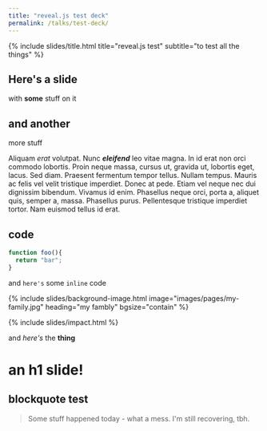 ```yaml
---
title: "reveal.js test deck"
permalink: /talks/test-deck/
---
```


{% include slides/title.html title="reveal.js test" subtitle="to test all the things" %}

## Here's a slide

with **some** stuff on it

## and another

more stuff

Aliquam *erat* volutpat. Nunc **_eleifend_** leo vitae magna. In id erat non orci
commodo lobortis. Proin neque massa, cursus ut, gravida ut, lobortis eget,
lacus. Sed diam. Praesent fermentum tempor tellus. Nullam tempus. Mauris ac
felis vel velit tristique imperdiet. Donec at pede. Etiam vel neque nec dui
dignissim bibendum. Vivamus id enim. Phasellus neque orci, porta a, aliquet
quis, semper a, massa. Phasellus purus. Pellentesque tristique imperdiet tortor.
Nam euismod tellus id erat.

## code

```javascript
function foo(){
  return "bar";
}
```

and `here's` some `inline` code

{% include slides/background-image.html image="images/pages/my-family.jpg" heading="my fambly" bgsize="contain" %}

{% include slides/impact.html %}

and *here's* the **thing**

# an h1 slide!

## blockquote test

> Some stuff happened today - what a mess. I'm still recovering, tbh.

